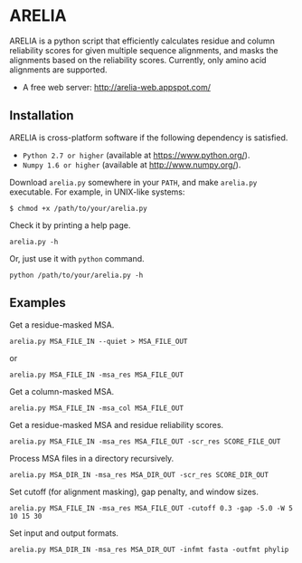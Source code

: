 # ARELIA

ARELIA is a python script that efficiently calculates residue and column reliability scores for given multiple sequence alignments, and masks the alignments based on the reliability scores. Currently, only amino acid alignments are supported.
* A free web server: http://arelia-web.appspot.com/


## Installation

ARELIA is cross-platform software if the following dependency is satisfied.

* `Python 2.7 or higher` (available at https://www.python.org/).
* `Numpy 1.6 or higher` (available at http://www.numpy.org/).

Download `arelia.py` somewhere in your `PATH`, and make `arelia.py` executable. For example, in UNIX-like systems:
```
$ chmod +x /path/to/your/arelia.py
```
Check it by printing a help page.
```
arelia.py -h
```
Or, just use it with `python` command.
```
python /path/to/your/arelia.py -h
```

## Examples

Get a residue-masked MSA.
```
arelia.py MSA_FILE_IN --quiet > MSA_FILE_OUT
```
or
```
arelia.py MSA_FILE_IN -msa_res MSA_FILE_OUT
```

Get a column-masked MSA.
```
arelia.py MSA_FILE_IN -msa_col MSA_FILE_OUT
```

Get a residue-masked MSA and residue reliability scores.
```
arelia.py MSA_FILE_IN -msa_res MSA_FILE_OUT -scr_res SCORE_FILE_OUT
```

Process MSA files in a directory recursively.
```
arelia.py MSA_DIR_IN -msa_res MSA_DIR_OUT -scr_res SCORE_DIR_OUT
```

Set cutoff (for alignment masking), gap penalty, and window sizes.
```
arelia.py MSA_FILE_IN -msa_res MSA_FILE_OUT -cutoff 0.3 -gap -5.0 -W 5 10 15 30
```

Set input and output formats.
```    
arelia.py MSA_DIR_IN -msa_res MSA_DIR_OUT -infmt fasta -outfmt phylip
```






